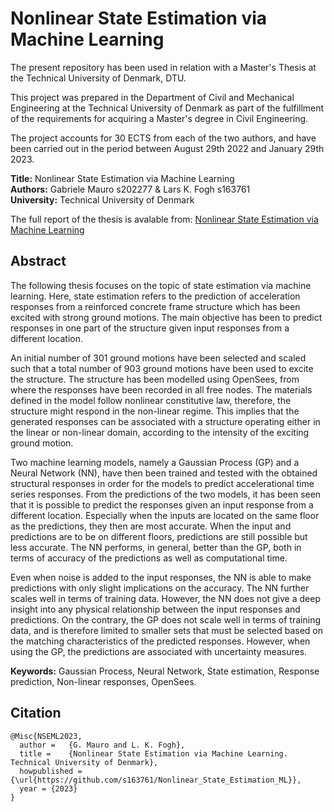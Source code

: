 # Nonlinear State Estimation via Machine Learning
The present repository has been used in relation with a Master's Thesis at the Technical University of Denmark, DTU.

This project was prepared in the Department of Civil and Mechanical Engineering at the Technical University of Denmark as part of the fulfillment of the requirements
for acquiring a Master's degree in Civil Engineering.

The project accounts for 30 ECTS from each of the two authors, and have been carried out in the period between August 29th 2022 and January 29th 2023.

**Title:** Nonlinear State Estimation via Machine Learning <br />
**Authors:** Gabriele Mauro s202277 & Lars K. Fogh s163761 <br />
**University:** Technical University of Denmark <br />

The full report of the thesis is avalable from: [Nonlinear State Estimation via Machine Learning](Nonlinear_State_Estimation_via_Machine_Learning.pdf)


## Abstract
The following thesis focuses on the topic of state estimation via machine learning. Here, state estimation refers to the prediction of acceleration responses from a reinforced concrete frame structure which has been excited with strong ground motions. The main objective has been to predict responses in one part of the structure given input responses from a different location.

An initial number of 301 ground motions have been selected and scaled such that a total number of 903 ground motions have been used to excite the structure. The structure has been modelled using OpenSees, from where the responses have been recorded in all free nodes. The materials defined in the model follow nonlinear constitutive law, therefore, the structure might respond in the non-linear regime. This implies that the generated responses can be associated with a structure operating either in the linear or non-linear domain, according to the intensity of the exciting ground motion.

Two machine learning models, namely a Gaussian Process (GP) and a Neural Network (NN), have then been trained and tested with the obtained structural responses in order for the models to predict accelerational time series responses. From the predictions of the two models, it has been seen that it is possible to predict the responses given an input response from a different location. Especially when the inputs are located on the same floor as the predictions, they then are most accurate. When the input and predictions are to be on different floors, predictions are still possible but less accurate. The NN performs, in general, better than the GP, both in terms of accuracy of the predictions as well as computational time. 

Even when noise is added to the input responses, the NN is able to make predictions with only slight implications on the accuracy. The NN further scales well in terms of training data. However, the NN does not give a deep insight into any physical relationship between the input responses and predictions. On the contrary, the GP does not scale well in terms of training data, and is therefore limited to smaller sets that must be selected based on the matching characteristics of the predicted responses. However, when using the GP, the predictions are associated with uncertainty measures.

**Keywords:** Gaussian Process, Neural Network, State estimation, Response prediction, Non-linear responses, OpenSees.
 
 
## Citation

    @Misc{NSEML2023,
      author =   {G. Mauro and L. K. Fogh},
      title =    {Nonlinear State Estimation via Machine Learning. Technical University of Denmark},
      howpublished = {\url{https://github.com/s163761/Nonlinear_State_Estimation_ML}},
      year = {2023}
    }
